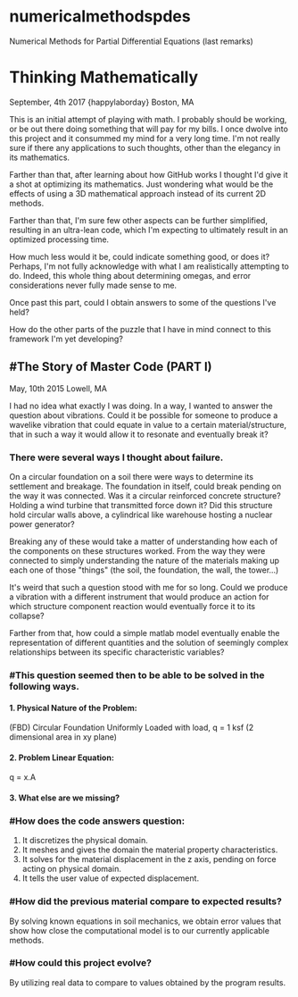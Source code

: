 # numericalmethodspdes
Numerical Methods for Partial Differential Equations (last remarks)

<h1> Thinking Mathematically </h1>
September, 4th 2017 {happylaborday}
Boston, MA

This is an initial attempt of playing with math. I probably should be working, or be out there doing something that will pay for my bills. I once dwolve into this project and it consummed my mind for a very long time. I'm not really sure if there any applications to such thoughts, other than the elegancy in its mathematics.

Farther than that, after learning about how GitHub works I thought I'd give it a shot at optimizing its mathematics. 
Just wondering what would be the effects of using a 3D mathematical approach instead of its current 2D methods.

Farther than that, I'm sure few other aspects can be further simplified, resulting in an ultra-lean code, which I'm expecting to ultimately result in an optimized processing time.

How much less would it be, could indicate something good, or does it?
Perhaps, I'm not fully acknowledge with what I am realistically attempting to do.
Indeed, this whole thing about determining omegas, and error considerations never fully made sense to me.

Once past this part, could I obtain answers to some of the questions I've held?

How do the other parts of the puzzle that I have in mind connect to this framework I'm yet developing?

<h2> #The Story of Master Code (PART I) </h2>
May, 10th 2015
Lowell, MA

I had no idea what exactly I was doing. In a way, I wanted to answer the question about vibrations.
Could it be possible for someone to produce a wavelike vibration that could equate in value to a certain material/structure, that in such a way it would allow it to resonate and eventually break it?

<h3>There were several ways I thought about failure. </h3>

On a circular foundation on a soil there were ways to determine its settlement and breakage.
The foundation in itself, could break pending on the way it was connected. Was it a circular reinforced concrete structure? Holding a wind turbine that transmitted force down it? Did this structure hold circular walls above, a cylindrical like warehouse hosting a nuclear power generator?

Breaking any of these would take a matter of understanding how each of the components on these structures worked. From the way they were connected to simply understanding the nature of the materials making up each one of those "things" (the soil, the foundation, the wall, the tower...)

It's weird that such a question stood with me for so long. Could we produce a vibration with a different instrument that would produce an action for which structure component reaction would eventually force it to its collapse?

Farther from that, how could a simple matlab model eventually enable the representation of different quantities and the solution of seemingly complex relationships between its specific characteristic variables?

<h3> #This question seemed then to be able to be solved in the following ways. </h3>

<h4> 1. Physical Nature of the Problem: </h4>

(FBD) Circular Foundation Uniformly Loaded with load, q = 1 ksf (2 dimensional area in xy plane)

<h4>2. Problem Linear Equation:</h4>

q = x.A

<h4>3. What else are we missing? </h4>

<h3> #How does the code answers question: </h3>

1. It discretizes the physical domain.
2. It meshes and gives the domain the material property characteristics.
3. It solves for the material displacement in the z axis, pending on force acting on physical domain.
4. It tells the user value of expected displacement.

<h3> #How did the previous material compare to expected results? </h3>
By solving known equations in soil mechanics, we obtain error values that show how close the computational model is to our currently applicable methods. 

<h3> #How could this project evolve? </h3>
By utilizing real data to compare to values obtained by the program results.

